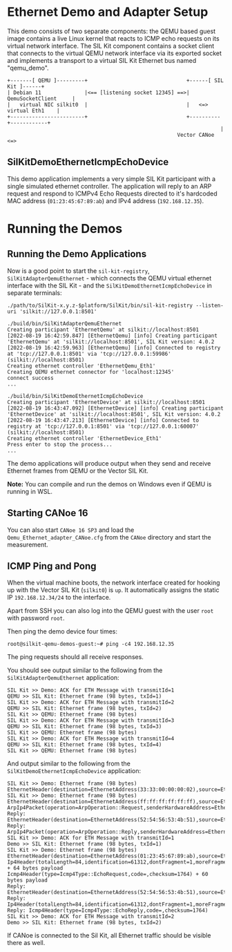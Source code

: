 # Ethernet Demo and Adapter Setup
This demo consists of two separate components: the QEMU based guest image contains a live
Linux kernel that reacts to ICMP echo requests on its virtual network interface.
The SIL Kit component contains a socket client that connects to the virtual QEMU network interface via its
exported socket and implements a transport to a virtual SIL Kit Ethernet bus named "qemu_demo".

    +-------[ QEMU ]---------+                                +------[ SIL Kit ]------+
    | Debian 11              |<== [listening socket 12345] ==>|  QemuSocketClient     |
    |   virtual NIC silkit0  |                                |   <=> virtual Eth1    |
    +------------------------+                                +----------+------------+
                                                                         |
                                                           Vector CANoe <=> 

## SilKitDemoEthernetIcmpEchoDevice
This demo application implements a very simple SIL Kit participant with a single simulated ethernet controller.
The application will reply to an ARP request and respond to ICMPv4 Echo Requests directed to it's hardcoded MAC address
(``01:23:45:67:89:ab``) and IPv4 address (``192.168.12.35``).

# Running the Demos

## Running the Demo Applications

Now is a good point to start the ``sil-kit-registry``, ``SilKitAdapterQemuEthernet`` - which connects the QEMU virtual ethernet
interface with the SIL Kit - and the ``SilKitDemoEthernetIcmpEchoDevice`` in separate terminals:

    ./path/to/SilKit-x.y.z-$platform/SilKit/bin/sil-kit-registry --listen-uri 'silkit://127.0.0.1:8501'
    
    ./build/bin/SilKitAdapterQemuEthernet
    Creating participant 'EthernetQemu' at silkit://localhost:8501
    [2022-08-19 16:42:59.847] [EthernetQemu] [info] Creating participant 'EthernetQemu' at 'silkit://localhost:8501', SIL Kit version: 4.0.2
    [2022-08-19 16:42:59.963] [EthernetQemu] [info] Connected to registry at 'tcp://127.0.0.1:8501' via 'tcp://127.0.0.1:59986' (silkit://localhost:8501)
    Creating ethernet controller 'EthernetQemu_Eth1'
    Creating QEMU ethernet connector for 'localhost:12345'
    connect success
    ...
    
    ./build/bin/SilKitDemoEthernetIcmpEchoDevice
    Creating participant 'EthernetDevice' at silkit://localhost:8501
    [2022-08-19 16:43:47.092] [EthernetDevice] [info] Creating participant 'EthernetDevice' at 'silkit://localhost:8501', SIL Kit version: 4.0.2
    [2022-08-19 16:43:47.213] [EthernetDevice] [info] Connected to registry at 'tcp://127.0.0.1:8501' via 'tcp://127.0.0.1:60007' (silkit://localhost:8501)
    Creating ethernet controller 'EthernetDevice_Eth1'
    Press enter to stop the process...
    ...
    
The demo applications will produce output when they send and receive Ethernet frames from QEMU or the Vector SIL Kit.

**Note:** You can compile and run the demos on Windows even if QEMU is running in WSL.

## Starting CANoe 16
You can also start ``CANoe 16 SP3`` and load the ``Qemu_Ethernet_adapter_CANoe.cfg`` from the ``CANoe`` directory and start the
measurement.

## ICMP Ping and Pong
When the virtual machine boots, the network interface created for hooking up with the Vector SIL Kit (``silkit0``) is ``up``.
It automatically assigns the static IP ``192.168.12.34/24`` to the interface.

Apart from SSH you can also log into the QEMU guest with the user ``root`` with password ``root``.

Then ping the demo device four times:

    root@silkit-qemu-demos-guest:~# ping -c4 192.168.12.35

The ping requests should all receive responses.

You should see output similar to the following from the ``SilKitAdapterQemuEthernet`` application:

    SIL Kit >> Demo: ACK for ETH Message with transmitId=1
    QEMU >> SIL Kit: Ethernet frame (98 bytes, txId=1)
    SIL Kit >> Demo: ACK for ETH Message with transmitId=2
    QEMU >> SIL Kit: Ethernet frame (98 bytes, txId=2)
    SIL Kit >> QEMU: Ethernet frame (98 bytes)
    SIL Kit >> Demo: ACK for ETH Message with transmitId=3
    QEMU >> SIL Kit: Ethernet frame (98 bytes, txId=3)
    SIL Kit >> QEMU: Ethernet frame (98 bytes)
    SIL Kit >> Demo: ACK for ETH Message with transmitId=4
    QEMU >> SIL Kit: Ethernet frame (98 bytes, txId=4)
    SIL Kit >> QEMU: Ethernet frame (98 bytes)

    
And output similar to the following from the ``SilKitDemoEthernetIcmpEchoDevice`` application:

    SIL Kit >> Demo: Ethernet frame (98 bytes)
    EthernetHeader(destination=EthernetAddress(33:33:00:00:00:02),source=EthernetAddress(52:54:56:53:4b:51),etherType=EtherType(34525))
    SIL Kit >> Demo: Ethernet frame (98 bytes)
    EthernetHeader(destination=EthernetAddress(ff:ff:ff:ff:ff:ff),source=EthernetAddress(52:54:56:53:4b:51),etherType=EtherType::Arp)
    ArpIp4Packet(operation=ArpOperation::Request,senderHardwareAddress=EthernetAddress(52:54:56:53:4b:51),senderProtocolAddress=192.168.12.34,targetHardwareAddress=EthernetAddress(00:00:00:00:00:00),targetProtocolAddress=192.168.12.35)
    Reply: EthernetHeader(destination=EthernetAddress(52:54:56:53:4b:51),source=EthernetAddress(01:23:45:67:89:ab),etherType=EtherType::Arp)
    Reply: ArpIp4Packet(operation=ArpOperation::Reply,senderHardwareAddress=EthernetAddress(01:23:45:67:89:ab),senderProtocolAddress=192.168.12.35,targetHardwareAddress=EthernetAddress(52:54:56:53:4b:51),targetProtocolAddress=192.168.12.34)
    SIL Kit >> Demo: ACK for ETH Message with transmitId=1
    Demo >> SIL Kit: Ethernet frame (98 bytes, txId=1)
    SIL Kit >> Demo: Ethernet frame (98 bytes)
    EthernetHeader(destination=EthernetAddress(01:23:45:67:89:ab),source=EthernetAddress(52:54:56:53:4b:51),etherType=EtherType::Ip4)
    Ip4Header(totalLength=84,identification=61312,dontFragment=1,moreFragments=0,fragmentOffset=0,timeToLive=64,protocol=Ip4Protocol::ICMP,checksum=45458,sourceAddress=192.168.12.34,destinationAddress=192.168.12.35) + 64 bytes payload
    Icmp4Header(type=Icmp4Type::EchoRequest,code=,checksum=1764) + 60 bytes payload
    Reply: EthernetHeader(destination=EthernetAddress(52:54:56:53:4b:51),source=EthernetAddress(01:23:45:67:89:ab),etherType=EtherType::Ip4)
    Reply: Ip4Header(totalLength=84,identification=61312,dontFragment=1,moreFragments=0,fragmentOffset=0,timeToLive=64,protocol=Ip4Protocol::ICMP,checksum=45458,sourceAddress=192.168.12.35,destinationAddress=192.168.12.34)
    Reply: Icmp4Header(type=Icmp4Type::EchoReply,code=,checksum=1764)
    SIL Kit >> Demo: ACK for ETH Message with transmitId=2
    Demo >> SIL Kit: Ethernet frame (98 bytes, txId=2)

If CANoe is connected to the Sil Kit, all Ethernet traffic should be visible there as well.
